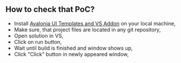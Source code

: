 ## How to check that PoC?

- Install [Avalonia UI Templates and VS Addon](https://docs.avaloniaui.net/docs/get-started/install) on your local machine,
- Make sure, that project files are located in any git repository,
- Open solution in VS,
- Click on run button,
- Wait until build is finished and window shows up,
- Click "Click" button in newly appeared window,